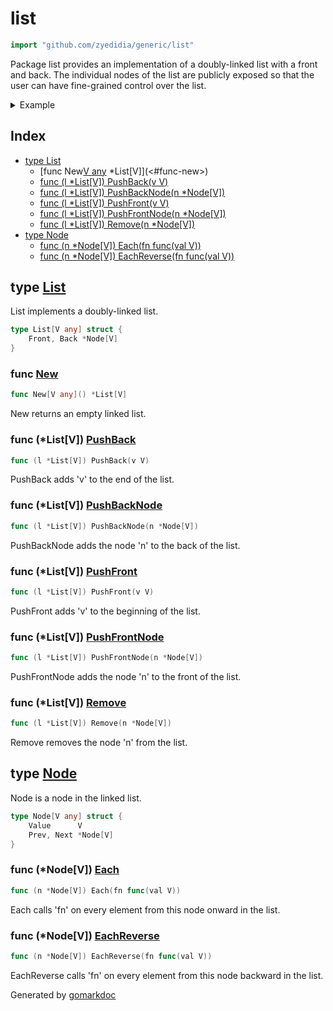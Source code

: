 <!-- Code generated by gomarkdoc. DO NOT EDIT -->

# list

```go
import "github.com/zyedidia/generic/list"
```

Package list provides an implementation of a doubly\-linked list with a front and back. The individual nodes of the list are publicly exposed so that the user can have fine\-grained control over the list.

<details><summary>Example</summary>
<p>

```go
package main

import (
	"fmt"

	"github.com/zyedidia/generic/list"
)

func main() {
	l := list.New[int]()
	l.PushBack(0)
	l.PushBack(1)
	l.PushBack(2)
	l.PushBack(3)

	l.Front.Each(func(i int) {
		fmt.Println(i)
	})
}
```

#### Output

```
0
1
2
3
```

</p>
</details>

## Index

- [type List](<#type-list>)
  - [func New[V any]() *List[V]](<#func-new>)
  - [func (l *List[V]) PushBack(v V)](<#func-listv-pushback>)
  - [func (l *List[V]) PushBackNode(n *Node[V])](<#func-listv-pushbacknode>)
  - [func (l *List[V]) PushFront(v V)](<#func-listv-pushfront>)
  - [func (l *List[V]) PushFrontNode(n *Node[V])](<#func-listv-pushfrontnode>)
  - [func (l *List[V]) Remove(n *Node[V])](<#func-listv-remove>)
- [type Node](<#type-node>)
  - [func (n *Node[V]) Each(fn func(val V))](<#func-nodev-each>)
  - [func (n *Node[V]) EachReverse(fn func(val V))](<#func-nodev-eachreverse>)


## type [List](<https://github.com/zyedidia/generic/blob/master/list/list.go#L7-L9>)

List implements a doubly\-linked list.

```go
type List[V any] struct {
    Front, Back *Node[V]
}
```

### func [New](<https://github.com/zyedidia/generic/blob/master/list/list.go#L18>)

```go
func New[V any]() *List[V]
```

New returns an empty linked list.

### func \(\*List\[V\]\) [PushBack](<https://github.com/zyedidia/generic/blob/master/list/list.go#L23>)

```go
func (l *List[V]) PushBack(v V)
```

PushBack adds 'v' to the end of the list.

### func \(\*List\[V\]\) [PushBackNode](<https://github.com/zyedidia/generic/blob/master/list/list.go#L37>)

```go
func (l *List[V]) PushBackNode(n *Node[V])
```

PushBackNode adds the node 'n' to the back of the list.

### func \(\*List\[V\]\) [PushFront](<https://github.com/zyedidia/generic/blob/master/list/list.go#L30>)

```go
func (l *List[V]) PushFront(v V)
```

PushFront adds 'v' to the beginning of the list.

### func \(\*List\[V\]\) [PushFrontNode](<https://github.com/zyedidia/generic/blob/master/list/list.go#L49>)

```go
func (l *List[V]) PushFrontNode(n *Node[V])
```

PushFrontNode adds the node 'n' to the front of the list.

### func \(\*List\[V\]\) [Remove](<https://github.com/zyedidia/generic/blob/master/list/list.go#L61>)

```go
func (l *List[V]) Remove(n *Node[V])
```

Remove removes the node 'n' from the list.

## type [Node](<https://github.com/zyedidia/generic/blob/master/list/list.go#L12-L15>)

Node is a node in the linked list.

```go
type Node[V any] struct {
    Value      V
    Prev, Next *Node[V]
}
```

### func \(\*Node\[V\]\) [Each](<https://github.com/zyedidia/generic/blob/master/list/list.go#L75>)

```go
func (n *Node[V]) Each(fn func(val V))
```

Each calls 'fn' on every element from this node onward in the list.

### func \(\*Node\[V\]\) [EachReverse](<https://github.com/zyedidia/generic/blob/master/list/list.go#L84>)

```go
func (n *Node[V]) EachReverse(fn func(val V))
```

EachReverse calls 'fn' on every element from this node backward in the list.



Generated by [gomarkdoc](<https://github.com/princjef/gomarkdoc>)
